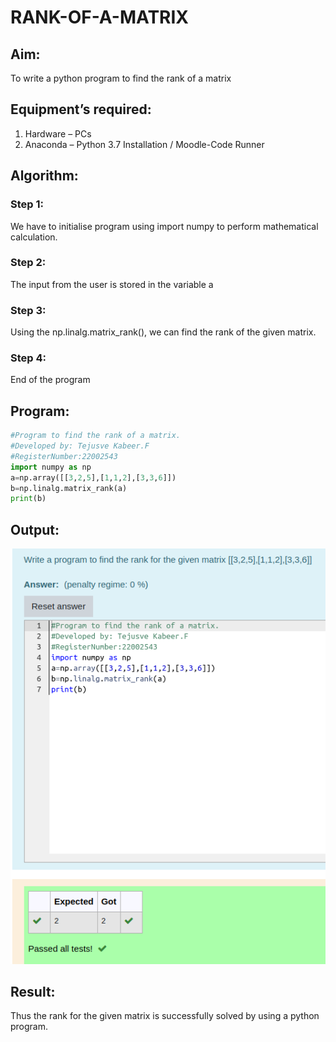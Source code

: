 # RANK-OF-A-MATRIX

## Aim:

To write a python program to find the rank of a matrix

## Equipment’s required:

1. 	Hardware – PCs
2. 	Anaconda – Python 3.7 Installation / Moodle-Code Runner

## Algorithm:

### Step 1: 
We have to initialise program using import numpy to perform mathematical calculation.

### Step 2: 
The input from the user is stored in the variable a

### Step 3:
 Using the np.linalg.matrix_rank(), we can find the rank of the given matrix.

### Step 4:
End of the program 

## Program:
```python
#Program to find the rank of a matrix.
#Developed by: Tejusve Kabeer.F
#RegisterNumber:22002543
import numpy as np
a=np.array([[3,2,5],[1,1,2],[3,3,6]])
b=np.linalg.matrix_rank(a)
print(b)
```

## Output:
![](./rank.png)

## Result:
Thus the rank for the given matrix is successfully solved by  using a python program.


